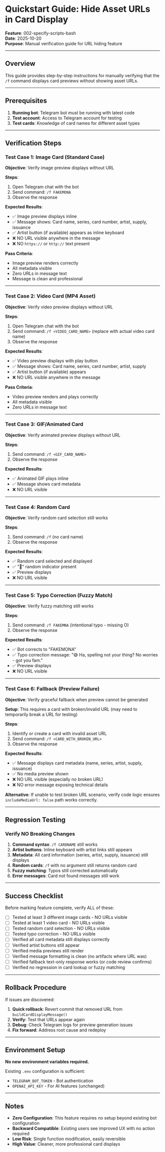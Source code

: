 # Quickstart Guide: Hide Asset URLs in Card Display

**Feature**: 002-specify-scripts-bash  
**Date**: 2025-10-20  
**Purpose**: Manual verification guide for URL hiding feature

---

## Overview

This guide provides step-by-step instructions for manually verifying that the `/f` command displays card previews without showing asset URLs.

---

## Prerequisites

1. **Running bot**: Telegram bot must be running with latest code
2. **Test account**: Access to Telegram account for testing
3. **Test cards**: Knowledge of card names for different asset types

---

## Verification Steps

### Test Case 1: Image Card (Standard Case)

**Objective**: Verify image preview displays without URL

**Steps**:
1. Open Telegram chat with the bot
2. Send command: `/f FAKEMONA`
3. Observe the response

**Expected Results**:
- ✅ Image preview displays inline
- ✅ Message shows: Card name, series, card number, artist, supply, issuance
- ✅ Artist button (if available) appears as inline keyboard
- ❌ NO URL visible anywhere in the message
- ❌ NO `https://` or `http://` text present

**Pass Criteria**:
- Image preview renders correctly
- All metadata visible
- Zero URLs in message text
- Message is clean and professional

---

### Test Case 2: Video Card (MP4 Asset)

**Objective**: Verify video preview displays without URL

**Steps**:
1. Open Telegram chat with the bot
2. Send command: `/f <VIDEO_CARD_NAME>` (replace with actual video card name)
3. Observe the response

**Expected Results**:
- ✅ Video preview displays with play button
- ✅ Message shows: Card name, series, card number, artist, supply
- ✅ Artist button (if available) appears
- ❌ NO URL visible anywhere in the message

**Pass Criteria**:
- Video preview renders and plays correctly
- All metadata visible
- Zero URLs in message text

---

### Test Case 3: GIF/Animated Card

**Objective**: Verify animated preview displays without URL

**Steps**:
1. Send command: `/f <GIF_CARD_NAME>`
2. Observe the response

**Expected Results**:
- ✅ Animated GIF plays inline
- ✅ Message shows card metadata
- ❌ NO URL visible

---

### Test Case 4: Random Card

**Objective**: Verify random card selection still works

**Steps**:
1. Send command: `/f` (no card name)
2. Observe the response

**Expected Results**:
- ✅ Random card selected and displayed
- ✅ "🎲" random indicator present
- ✅ Preview displays
- ❌ NO URL visible

---

### Test Case 5: Typo Correction (Fuzzy Match)

**Objective**: Verify fuzzy matching still works

**Steps**:
1. Send command: `/f FAKEMNA` (intentional typo - missing O)
2. Observe the response

**Expected Results**:
- ✅ Bot corrects to "FAKEMONA"
- ✅ Typo correction message: "😅 Ha, spelling not your thing? No worries - got you fam."
- ✅ Preview displays
- ❌ NO URL visible

---

### Test Case 6: Fallback (Preview Failure)

**Objective**: Verify graceful fallback when preview cannot be generated

**Setup**: This requires a card with broken/invalid URL (may need to temporarily break a URL for testing)

**Steps**:
1. Identify or create a card with invalid asset URL
2. Send command: `/f <CARD_WITH_BROKEN_URL>`
3. Observe the response

**Expected Results**:
- ✅ Message displays card metadata (name, series, artist, supply, issuance)
- ✅ No media preview shown
- ❌ NO URL visible (especially no broken URL)
- ❌ NO error message exposing technical details

**Alternative**: If unable to test broken URL scenario, verify code logic ensures `includeMediaUrl: false` path works correctly.

---

## Regression Testing

### Verify NO Breaking Changes

1. **Command syntax**: `/f CARDNAME` still works
2. **Artist buttons**: Inline keyboard with artist links still appears
3. **Metadata**: All card information (series, artist, supply, issuance) still displays
4. **Random cards**: `/f` with no argument still returns random card
5. **Fuzzy matching**: Typos still corrected automatically
6. **Error messages**: Card not found messages still work

---

## Success Checklist

Before marking feature complete, verify ALL of these:

- [ ] Tested at least 3 different image cards - NO URLs visible
- [ ] Tested at least 1 video card - NO URLs visible
- [ ] Tested random card selection - NO URLs visible
- [ ] Tested typo correction - NO URLs visible
- [ ] Verified all card metadata still displays correctly
- [ ] Verified artist buttons still appear
- [ ] Verified media previews still render
- [ ] Verified message formatting is clean (no artifacts where URL was)
- [ ] Verified fallback text-only response works (or code review confirms)
- [ ] Verified no regression in card lookup or fuzzy matching

---

## Rollback Procedure

If issues are discovered:

1. **Quick rollback**: Revert commit that removed URL from `buildCardDisplayMessage()`
2. **Verify**: Test that URLs appear again
3. **Debug**: Check Telegram logs for preview generation issues
4. **Fix forward**: Address root cause and redeploy

---

## Environment Setup

**No new environment variables required.**

Existing `.env` configuration is sufficient:
- `TELEGRAM_BOT_TOKEN` - Bot authentication
- `OPENAI_API_KEY` - For AI features (unchanged)

---

## Notes

- **Zero Configuration**: This feature requires no setup beyond existing bot configuration
- **Backward Compatible**: Existing users see improved UX with no action required
- **Low Risk**: Single function modification, easily reversible
- **High Value**: Cleaner, more professional card displays

